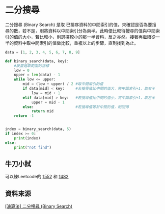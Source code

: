 # 二分搜尋

二分搜尋 (Binary Search) 是取 已排序資料的中間索引的值，來確認是否為要搜尋的數，若不是，則將資料以中間索引分為兩半。此時便比較待搜尋的值與中間索引的值的大小，若比較小，則選擇較小的那一半資料，反之亦然。接著再繼續從一半的資料中取中間索引的值做比較，重複以上的步驟，直到找到為止。

```python
data = [1, 2, 3, 4, 5, 6, 7, 8, 9]

def binary_search(data, key):
    #設置選取範圍的指標
    low = 0
    upper = len(data) - 1
    while low <= upper:
        mid = (low + upper) / 2 #取中間索引的值
        if data[mid] < key:     #若搜尋值比中間的值大，將中間索引+1，取右半
            low = mid + 1
        elif data[mid] > key:   #若搜尋值比中間的值小，將中間索引+1，取左半
            upper = mid - 1
        else:                   #若搜尋值等於中間的值，則回傳
            return mid
    return -1


index = binary_search(data, 5)
if index >= 0:
    print(index)
else:
    print("not find")

```

## 牛刀小試
可以練Leetcode的
[1552](https://leetcode.com/problems/magnetic-force-between-two-balls/description/?envType=daily-question&envId=2024-06-20)
和
[1482](https://leetcode.com/problems/minimum-number-of-days-to-make-m-bouquets/description/?envType=daily-question&envId=2024-06-19)

## 資料來源

[[演算法] 二分搜尋 (Binary Search)](https://ithelp.ithome.com.tw/articles/10206818)